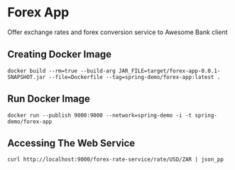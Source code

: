 Forex App
=

Offer exchange rates and forex conversion service to Awesome Bank client

Creating Docker Image
-

`docker build --rm=true --build-arg JAR_FILE=target/forex-app-0.0.1-SNAPSHOT.jar --file=Dockerfile --tag=spring-demo/forex-app:latest .`

Run Docker Image
-

`docker run --publish 9000:9000 --network=spring-demo -i -t spring-demo/forex-app`

Accessing The Web Service
-

`curl http://localhost:9000/forex-rate-service/rate/USD/ZAR | json_pp`
 